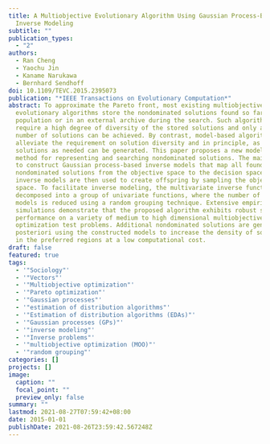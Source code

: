 ```yaml
---
title: A Multiobjective Evolutionary Algorithm Using Gaussian Process-Based
  Inverse Modeling
subtitle: ""
publication_types:
  - "2"
authors:
  - Ran Cheng
  - Yaochu Jin
  - Kaname Narukawa
  - Bernhard Sendhoff
doi: 10.1109/TEVC.2015.2395073
publication: "*IEEE Transactions on Evolutionary Computation*"
abstract: To approximate the Pareto front, most existing multiobjective
  evolutionary algorithms store the nondominated solutions found so far in the
  population or in an external archive during the search. Such algorithms often
  require a high degree of diversity of the stored solutions and only a limited
  number of solutions can be achieved. By contrast, model-based algorithms can
  alleviate the requirement on solution diversity and in principle, as many
  solutions as needed can be generated. This paper proposes a new model-based
  method for representing and searching nondominated solutions. The main idea is
  to construct Gaussian process-based inverse models that map all found
  nondominated solutions from the objective space to the decision space. These
  inverse models are then used to create offspring by sampling the objective
  space. To facilitate inverse modeling, the multivariate inverse function is
  decomposed into a group of univariate functions, where the number of inverse
  models is reduced using a random grouping technique. Extensive empirical
  simulations demonstrate that the proposed algorithm exhibits robust search
  performance on a variety of medium to high dimensional multiobjective
  optimization test problems. Additional nondominated solutions are generated a
  posteriori using the constructed models to increase the density of solutions
  in the preferred regions at a low computational cost.
draft: false
featured: true
tags:
  - '"Sociology"'
  - '"Vectors"'
  - '"Multiobjective optimization"'
  - '"Pareto optimization"'
  - '"Gaussian processes"'
  - '"estimation of distribution algorithms"'
  - '"Estimation of distribution algorithms (EDAs)"'
  - '"Gaussian processes (GPs)"'
  - '"inverse modeling"'
  - '"Inverse problems"'
  - '"multiobjective optimization (MOO)"'
  - '"random grouping"'
categories: []
projects: []
image:
  caption: ""
  focal_point: ""
  preview_only: false
summary: ""
lastmod: 2021-08-27T07:59:42+08:00
date: 2015-01-01
publishDate: 2021-08-26T23:59:42.567248Z
---
```

